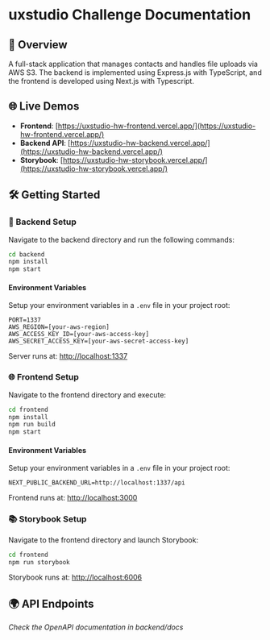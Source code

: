 # uxstudio Challenge Documentation

## 🚀 Overview

A full-stack application that manages contacts and handles file uploads via AWS S3. The backend is implemented using Express.js with TypeScript, and the frontend is developed using Next.js with Typescript.

## 🌐 Live Demos

- **Frontend**: [https://uxstudio-hw-frontend.vercel.app/](https://uxstudio-hw-frontend.vercel.app/)
- **Backend API**: [https://uxstudio-hw-backend.vercel.app/](https://uxstudio-hw-backend.vercel.app/)
- **Storybook**: [https://uxstudio-hw-storybook.vercel.app/](https://uxstudio-hw-storybook.vercel.app/)

## 🛠 Getting Started

### 🔧 Backend Setup
Navigate to the backend directory and run the following commands:
```bash
cd backend
npm install
npm start
```

#### Environment Variables
Setup your environment variables in a `.env` file in your project root:
```env
PORT=1337
AWS_REGION=[your-aws-region]
AWS_ACCESS_KEY_ID=[your-aws-access-key]
AWS_SECRET_ACCESS_KEY=[your-aws-secret-access-key]
```

Server runs at: [http://localhost:1337](http://localhost:1337)

### 🌐 Frontend Setup
Navigate to the frontend directory and execute:
```bash
cd frontend
npm install
npm run build
npm start
```

#### Environment Variables
Setup your environment variables in a `.env` file in your project root:
```env
NEXT_PUBLIC_BACKEND_URL=http://localhost:1337/api
```
Frontend runs at: [http://localhost:3000](http://localhost:3000)

### 📚 Storybook Setup
Navigate to the frontend directory and launch Storybook:
```bash
cd frontend
npm run storybook
```
Storybook runs at: [http://localhost:6006](http://localhost:6006)

## 🌍 API Endpoints
_Check the OpenAPI documentation in backend/docs_